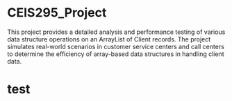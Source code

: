 # CEIS295_Project
This project provides a detailed analysis and performance testing of various data structure operations on an ArrayList of Client records. The project simulates real-world scenarios in customer service centers and call centers to determine the efficiency of array-based data structures in handling client data.

# test
